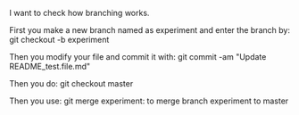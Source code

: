 I want to check how branching works.

First you make a new branch named as experiment and enter the branch by: git checkout -b experiment

Then you modify your file and commit it with: git commit -am "Update README_test.file.md"

Then you do: git checkout master

Then you use: git merge experiment: to merge branch experiment to master
